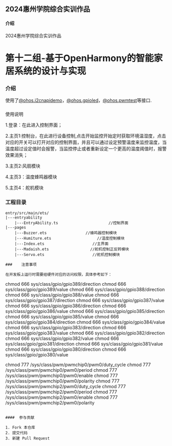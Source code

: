 ## 2024惠州学院综合实训作品

####  介绍

2024惠州学院综合实训作品
# 第十二组-基于OpenHarmony的智能家居系统的设计与实现

###  介绍

使用了[@ohos.i2cnapidemo](entry/src/main/@ohos.i2cnapidemo.d.ts)，[@ohos.gpioled](entry/src/main/@ohos.gpioled.d.ts)，[@ohos.pwmtest](entry/src/main/@ohos.pwmtest.d.ts)等接口.

###


使用说明

1.登录：在此进入控制界面；

2.主页1:控制台，在此进行设备控制,点击开始监控开始定时获取环境温湿度，点击对应的开关可以打开对应的控制界面，并且可以通过设定预警温度来监控温度，当温度超过设定值时会报警，当监控停止或者重新设定一个更高的温度阈值时，报警效果消失；

3.主页2:风扇模块

4.主页3：温度蜂鸣器模块

5.主页4：舵机模块

### 工程目录

```
entry/src/main/ets/
|---entryability
    |---EntryAbility.ts                      //控制界面
|---pages
    |---Buzzer.ets                 //蜂鸣器控制模块
    |---Humiture.ets                    //温度控制模块
    |---Index.ets                     //主界面
    |---Madaish.ets                  //舵机控制正反转模块
    |---Servo.ets                     //舵机控制模块

###    注意事项

在开发板上运行时需要给硬件对应的访问权限，具体参考如下：

```

chmod 666 sys/class/gpio/gpio389/direction
chmod 666 sys/class/gpio/gpio389/value
chmod 666 sys/class/gpio/gpio388/direction
chmod 666 sys/class/gpio/gpio388/value
chmod 666 sys/class/gpio/gpio387/direction
chmod 666 sys/class/gpio/gpio387/value
chmod 666 sys/class/gpio/gpio386/direction
chmod 666 sys/class/gpio/gpio386/value
chmod 666 sys/class/gpio/gpio385/direction
chmod 666 sys/class/gpio/gpio385/value
chmod 666 sys/class/gpio/gpio384/direction
chmod 666 sys/class/gpio/gpio384/value
chmod 666 sys/class/gpio/gpio383/direction
chmod 666 sys/class/gpio/gpio383/value
chmod 666 sys/class/gpio/gpio382/direction
chmod 666 sys/class/gpio/gpio382/value
chmod 666 sys/class/gpio/gpio381/direction
chmod 666 sys/class/gpio/gpio381/value
chmod 666 sys/class/gpio/gpio380/direction
chmod 666 sys/class/gpio/gpio380/value

chmod 777 /sys/class/pwm/pwmchip0/pwm0/duty_cycle
chmod 777 /sys/class/pwm/pwmchip0/pwm0/period
chmod 777 /sys/class/pwm/pwmchip0/pwm0/enable
chmod 777 /sys/class/pwm/pwmchip0/pwm0/polarity
chmod 777 /sys/class/pwm/pwmchip2/pwm0/duty_cycle
chmod 777 /sys/class/pwm/pwmchip2/pwm0/period
chmod 777 /sys/class/pwm/pwmchip2/pwm0/enable
chmod 777 /sys/class/pwm/pwmchip2/pwm0/polarity

```

####  参与贡献

1. Fork 本仓库
2. 提交代码
3. 新建 Pull Request